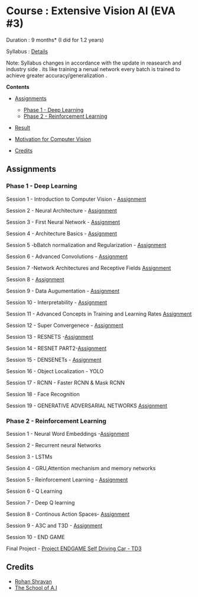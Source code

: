 # Course : Extensive Vision AI (EVA #3)

Duration : 9 months* (I did for 1.2 years)

Syllabus : [Details](https://theschoolof.ai/#details)

Note: Syllabus changes in accordance with the update in reasearch and industry side . its like training a nerual network every batch is trained to achieve greater accuracy/generalization .

**Contents**

- [Assignments](#Assignments)      
   * [Phase 1 - Deep Learning ](#Phase-1---Deep-Learning)
   * [Phase 2 - Reinforcement Learning](#Phase-2---Reinforcement-Learning)

- [Result](#Result)
- [Motivation for Computer Vision](#Motivation-for-Computer-Vision)
- [Credits](#Credits)


## Assignments

### Phase 1 - Deep Learning 

Session 1 - Introduction to Computer Vision - [Assignment](https://github.com/amitkml/EVA1-DeepLearning/assignments/tree/master/project1)

Session 2 - Neural Architecture - [Assignment](https://github.com/amitkml/EVA1-DeepLearning/assignments/tree/master/session2)

Session 3 - First Neural Network - [Assignment](https://github.com/amitkml/EVA1-DeepLearning/assignments/tree/master/session3)

Session 4 - Architecture Basics - [Assignment](https://github.com/amitkml/EVA1-DeepLearning/assignments/tree/master/session4)

Session 5 -bBatch normalization and Regularization - [Assignment](https://github.com/amitkml/EVA1-DeepLearning/assignments/tree/master/session5)

Session 6 - Advanced Convolutions - [Assignment](https://github.com/amitkml/EVA1-DeepLearning/assignments/tree/master/session6)

Session 7 -Network Architectures and Receptive Fields [Assignment](https://github.com/amitkml/EVA1-DeepLearning/assignments/tree/master/session7)

Session 8 - [Assignment](https://github.com/amitkml/EVA1-DeepLearning/assignments/tree/master/session8)

Session 9 - Data Augumentation - [Assignment](https://github.com/amitkml/EVA1-DeepLearning/assignments/tree/master/session9)

Session 10 - Interpretability - [Assignment](https://github.com/amitkml/EVA1-DeepLearning/tree/master/session10)

Session 11 - Advanced Concepts in Training and Learning Rates [Assignment](https://github.com/amitkml/EVA1-DeepLearning/assignments/tree/master/session10)

Session 12 - Super Convergenece - [Assignment](https://github.com/amitkml/EVA1-DeepLearning/assignments/tree/master/session10)

Session 13 - RESNETS -[Assignment](https://github.com/amitkml/EVA1-DeepLearning/assignments/tree/master/session10)

Session 14 - RESNET PART2-[Assignment](https://github.com/amitkml/EVA1-DeepLearning/assignments/tree/master/session10)

Session 15 - DENSENETs - [Assignment](https://github.com/amitkml/EVA1-DeepLearning/assignments/tree/master/session10)

Session 16 - Object Localization - YOLO

Session 17 - RCNN - Faster RCNN & Mask RCNN

Session 18 - Face Recognition

Session 19 - GENERATIVE ADVERSARIAL NETWORKS [Assignment](https://github.com/amitkml/EVA1-DeepLearning/assignments/tree/master/session10)

### Phase 2 - Reinforcement Learning

Session 1 - Neural Word Embeddings -[Assignment](https://github.com/amitkml/EVA1-DeepLearning/assignments/tree/master/phase2_session1)

Session 2 - Recurrent neural Networks 

Session 3 - LSTMs 

Session 4 - GRU,Attention mechanism and memory networks

Session 5 - Reinforcement Learning - [Assignment](https://github.com/amitkml/EVA1-DeepLearning/assignments/tree/master/phase2_session5)

Session 6 - Q Learning

Session 7 - Deep Q learning

Session 8 - Continous Action Spaces- [Assignment](https://github.com/amitkml/EVA1-DeepLearning/assignments/tree/master/phase2_session8)

Session 9 - A3C and T3D - [Assignment](https://github.com/amitkml/EVA1-DeepLearning/assignments/tree/master/phase2_session9)

Session 10 - END GAME 

Final Project - [Project ENDGAME Self Driving Car - TD3](https://github.com/amitkml/EVA1-DeepLearning/assignments/tree/master/Project_Endgame)


## Credits 

* [Rohan Shravan](https://www.google.com/search?safe=active&sxsrf=ALeKk03ViVAZ5ek_9vHbQ4Lg7UXMqN-rMA%3A1592201626546&ei=mhHnXrL-IO-e4-EPq4GH8AU&q=Rohan+Shravan&oq=Rohan+Shravan&gs_lcp=CgZwc3ktYWIQAzIECCMQJzICCAAyBAgAEB4yBAgAEB4yBAgAEB4yBAgAEB4yBAgAEB4yBggAEAUQHjIECAAQHjoECAAQRzoHCCMQsAIQJzoECAAQDToGCAAQDRAeUKObBVjFswVg_bcFaABwAXgAgAGmAogB6gWSAQUwLjMuMZgBAKABAaoBB2d3cy13aXo&sclient=psy-ab&ved=0ahUKEwiys_GilYPqAhVvzzgGHavAAV4Q4dUDCAw&uact=5) 
* [The School of A.I ](https://theschoolof.ai/)


